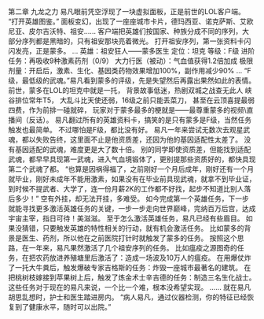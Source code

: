 第二章 九龙之力
	易凡眼前凭空浮现了一块虚拟面板，正是前世的LOL客户端。
	“打开英雄图鉴。”
	面板变幻，出现了一座座城市卡片，德玛西亚、诺克萨斯、艾欧尼亚、皮尔吉沃特、祖安......
	客户端把英雄们按国家、种族分成不同的序列，大部分序列都是黑暗的，只有祖安那块亮着微光。
	打开祖安序列，第一张资料卡闪闪发亮，正是蒙多。
	...
	英雄：祖安狂人——蒙多医生
	定位：坦克
	等级：F级
	进阶任务：再吸收9种激素药剂（0/9）
	大力行医（被动）：气血值获得1.2倍加成
	极限剂量：开启后，激素、生化、基因类药物效果增加100%，副作用减少90%
	...
	“F级，最低级的武魂。”易凡看到蒙多的评级，先是失望然后再露出果然如此的表情。
	前世，蒙多在LOL的坦克中就是一托，
	背景故事低迷，热剧双城之战查无此人
	峡谷排位常年T5，
	大乱斗比天使还弱，16级之前只能丢菜刀，
	甚至在云顶喜提最弱四费，作为前排一碰就碎，
	玩家对于蒙多最多的梗就是——最尊重蒙多的视频\直播间（反话）。
	易凡翻过所有的英雄资料卡，搞笑的是只有蒙多是F级，当然任务触发也最简单。
	不过哪怕是F级，都比没有好。
	易凡一年来尝试无数次去观星武魂，都以失败告终，这里面不止是他资质差，还因为他的基因适配性太差了。
	没有基因适配的武魂，难度更是大了数十倍。
	别的同学即使资质差，但能找到适配武魂，都早早具现第一武魂，进入气血境锻体了，更别提那些资质好的，都快具现第二个武魂了都。
	“也算是因祸得福了，之前刚好一个月后成年，刚好还有一个月就毕业，刚好未成年不能用激素，如果没有在毕业前具现武魂，就拿不到毕业证，到时候不提武者、大学了，连一份月薪2K的工作都不好找，起步不知道比别人落后多少！”
	空有外挂，却无法开挂，多难受。
	如今完成第一个英雄任务，下一步就能寻找更多激活英雄任务的关键，一步一步走向世界巅峰，完纳百万后宫，达成宇宙主宰，指日可待！美滋滋。
	至于怎么激活英雄任务，易凡已经有些眉目。
	如果没猜错，只要触发英雄的特性相关的行动，就有机会激活任务。
	比如蒙多的背景是医生、药剂，所以他在之前医院打针时就触发了蒙多的任务。
	按照这个思路，在一年来，易凡果然激活了几个祖安序列的任务。
	比如瘟疫之源图奇的任务，在把农药放进养殖塘里后激活了：造成一场波及10万人的瘟疫。
	在用爆仗炸了一托大牛粪后，触发爆破专家吉格斯的任务：炸毁一座城市最著名的建筑。
	在把桃树枝嫁接到苹果树上后，触发了炼金术士辛吉德的任务：制造三名生化战士。
	这些任务对于现在的易凡来说，一个比一个难，根本没希望实现。
	......
	就在易凡胡思乱想时，护士和医生踏进房内。
	“病人易凡，通过仪器检测，你的特征已经恢复到了健康水平，随时可以出院。”
	
	
	